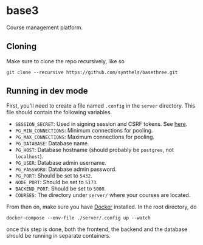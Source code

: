 # base3

Course management platform.

## Cloning

Make sure to clone the repo recursively, like so

```
git clone --recursive https://github.com/synthels/basethree.git
```

## Running in dev mode

First, you'll need to create a file named `.config` in the `server` directory. This file should contain the following variables.

* `SESSION_SECRET`: Used in signing session and CSRF tokens. See
[here](https://flask.palletsprojects.com/en/stable/config/#SECRET_KEY).
* `PG_MIN_CONNECTIONS`: Minimum connections for pooling.
* `PG_MAX_CONNECTIONS`: Maximum connections for pooling.
* `PG_DATABASE`: Database name.
* `PG_HOST`: Database hostname (should probably be `postgres`, not `localhost`).
* `PG_USER`: Database admin username.
* `PG_PASSWORD`: Database admin password.
* `PG_PORT`: Should be set to `5432`.
* `NODE_PORT`: Should be set to `5173`.
* `BACKEND_PORT`: Should be set to `5000`.
* `COURSES`: The directory under `server/` where your courses are located.

From then on, make sure you have [Docker](https://docker.com) installed. In the root directory, do

```
docker-compose --env-file ./server/.config up --watch
```

once this step is done, both the frontend, the backend and the database should be running in separate containers.
